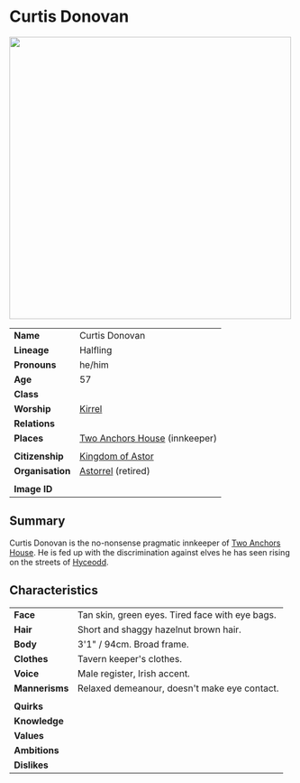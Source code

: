 # Curtis Donovan

<img src="https://raw.githubusercontent.com/jesskelsall/astarus-images/main/characters/portraits/imageid.png" height="500" />

|||
| --- | --- |
| **Name** | Curtis Donovan | character.3
| **Lineage** | Halfling |
| **Pronouns** | he/him |
| **Age** | 57 |
| **Class** | |
| **Worship** | [Kirrel](../gods/deities/kirrel.md) |
| **Relations** | |
| **Places** | [Two Anchors House](../places/buildings/inns-taverns/two-anchors-house.md) (innkeeper) |
|||
| **Citizenship** | [Kingdom of Astor](../civilisations/kingdom-of-astor/kingdom-of-astor.md) |
| **Organisation** | [Astorrel](../organisations/government/astorrel/astorrel.md) (retired) |
|||
| **Image ID** | |

## Summary

Curtis Donovan is the no-nonsense pragmatic innkeeper of [Two Anchors House](../places/buildings/inns-taverns/two-anchors-house.md). He is fed up with the discrimination against elves he has seen rising on the streets of [Hyceodd](../places/towns/hyceodd.md).

## Characteristics

| | |
| --- | --- |
| **Face** | Tan skin, green eyes. Tired face with eye bags. | characteristics.2
| **Hair** | Short and shaggy hazelnut brown hair. |
| **Body** | 3'1" / 94cm. Broad frame. |
| **Clothes** | Tavern keeper's clothes. |
| **Voice** | Male register, Irish accent. |
| **Mannerisms** | Relaxed demeanour, doesn't make eye contact. |
| | |
| **Quirks** | |
| **Knowledge** | |
| **Values** | |
| **Ambitions** | |
| **Dislikes** | |
